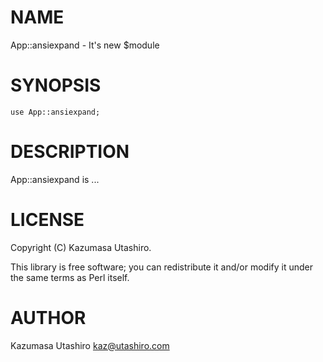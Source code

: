 # NAME

App::ansiexpand - It's new $module

# SYNOPSIS

    use App::ansiexpand;

# DESCRIPTION

App::ansiexpand is ...

# LICENSE

Copyright (C) Kazumasa Utashiro.

This library is free software; you can redistribute it and/or modify
it under the same terms as Perl itself.

# AUTHOR

Kazumasa Utashiro <kaz@utashiro.com>
